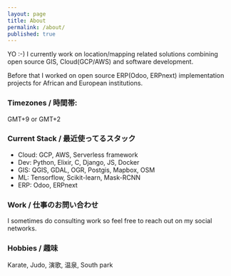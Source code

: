 ```yaml
---
layout: page
title: About
permalink: /about/
published: true
---
```


YO :-)
I currently work on location/mapping related solutions combining open source GIS, Cloud(GCP/AWS) and software development.

Before that I worked on open source ERP(Odoo, ERPnext) implementation projects for African and European institutions.

### Timezones / 時間帯:
GMT+9 or GMT+2


### Current Stack / 最近使ってるスタック

- Cloud: GCP, AWS, Serverless framework
- Dev: Python, Elixir, C, Django, JS, Docker
- GIS: QGIS, GDAL, OGR, Postgis, Mapbox, OSM
- ML: Tensorflow, Scikit-learn, Mask-RCNN
- ERP: Odoo, ERPnext

### Work / 仕事のお問い合わせ

I sometimes do consulting work so feel free to reach out on my social networks.


### Hobbies / 趣味

Karate, Judo, 演歌, 温泉, South park
